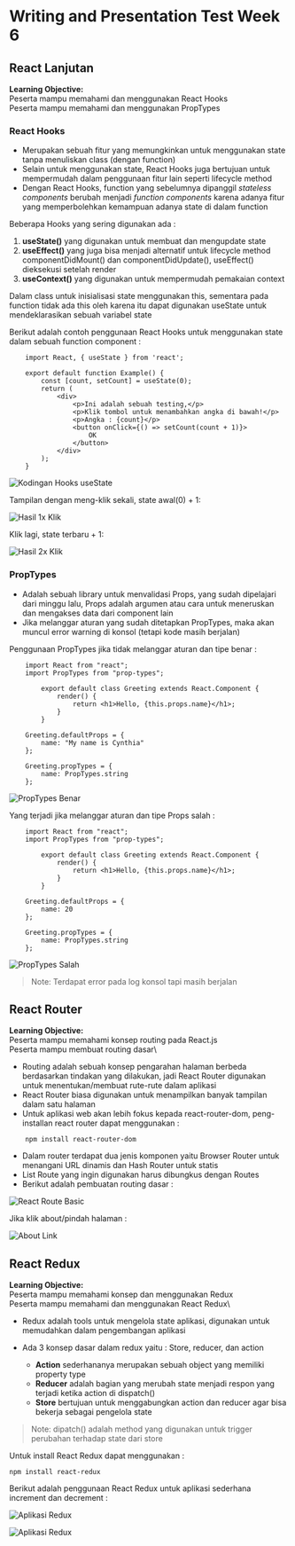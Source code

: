 # Writing and Presentation Test Week 6
## **React Lanjutan**
**Learning Objective:**\
Peserta mampu memahami dan menggunakan React Hooks\
Peserta mampu memahami dan menggunakan PropTypes

### **React Hooks**
- Merupakan sebuah fitur yang memungkinkan untuk menggunakan state tanpa menuliskan class (dengan function)
- Selain untuk menggunakan state, React Hooks juga bertujuan untuk mempermudah dalam penggunaan fitur lain seperti lifecycle method
- Dengan React Hooks, function yang sebelumnya dipanggil *stateless components* berubah menjadi *function components* karena adanya fitur yang memperbolehkan kemampuan adanya state di dalam function

Beberapa Hooks yang sering digunakan ada :

1. **useState()** yang digunakan untuk membuat dan mengupdate state
2. **useEffect()** yang juga bisa menjadi alternatif untuk lifecycle method componentDidMount() dan componentDidUpdate(), useEffect() dieksekusi setelah render
3. **useContext()** yang digunakan untuk mempermudah pemakaian context

Dalam class untuk inisialisasi state menggunakan this, sementara pada function tidak ada this oleh karena itu dapat digunakan useState untuk mendeklarasikan sebuah variabel state

Berikut adalah contoh penggunaan React Hooks untuk menggunakan state dalam sebuah function component :

```
    import React, { useState } from 'react';
    
    export default function Example() {
        const [count, setCount] = useState(0);
        return (
            <div>
                <p>Ini adalah sebuah testing,</p>
                <p>Klik tombol untuk menambahkan angka di bawah!</p>
                <p>Angka : {count}</p>
                <button onClick={() => setCount(count + 1)}>
                    OK
                </button>
            </div>
        );
    }
```

![Kodingan Hooks useState](images/usestate.jpg)

Tampilan dengan meng-klik sekali, state awal(0) + 1:

![Hasil 1x Klik](images/klik.jpg)

Klik lagi, state terbaru + 1:

![Hasil 2x Klik](images/klikklik.jpg)

### **PropTypes**
- Adalah sebuah library untuk menvalidasi Props, yang sudah dipelajari dari minggu lalu, Props adalah argumen atau cara untuk meneruskan dan mengakses data dari component lain
- Jika melanggar aturan yang sudah ditetapkan PropTypes, maka akan muncul error warning di konsol (tetapi kode masih berjalan)

Penggunaan PropTypes jika tidak melanggar aturan dan tipe benar :
```
    import React from "react";
    import PropTypes from "prop-types";

        export default class Greeting extends React.Component {
            render() {
                return <h1>Hello, {this.props.name}</h1>;
            }
        }

    Greeting.defaultProps = {
        name: "My name is Cynthia"
    };

    Greeting.propTypes = {
        name: PropTypes.string
    };
```
![PropTypes Benar](images/proptypes.jpg)

Yang terjadi jika melanggar aturan dan tipe Props salah :
```
    import React from "react";
    import PropTypes from "prop-types";

        export default class Greeting extends React.Component {
            render() {
                return <h1>Hello, {this.props.name}</h1>;
            }
        }

    Greeting.defaultProps = {
        name: 20
    };

    Greeting.propTypes = {
        name: PropTypes.string
    };
```
![PropTypes Salah](images/error.jpg)

> Note: Terdapat error pada log konsol tapi masih berjalan

## **React Router**
**Learning Objective:**\
Peserta mampu memahami konsep routing pada React.js\
Peserta mampu membuat routing dasar\

- Routing adalah sebuah konsep pengarahan halaman berbeda berdasarkan tindakan yang dilakukan, jadi React Router digunakan untuk menentukan/membuat rute-rute dalam aplikasi
- React Router biasa digunakan untuk menampilkan banyak tampilan dalam satu halaman
- Untuk aplikasi web akan lebih fokus kepada react-router-dom, peng-installan react router dapat menggunakan :
```
    npm install react-router-dom
```

- Dalam router terdapat dua jenis komponen yaitu Browser Router untuk menangani URL dinamis dan Hash Router untuk statis
- List Route yang ingin digunakan harus dibungkus dengan Routes
- Berikut adalah pembuatan routing dasar :

![React Route Basic](images/basic.jpg)

Jika klik about/pindah halaman :

![About Link](images/about.jpg)

## **React Redux**
**Learning Objective:**\
Peserta mampu memahami konsep dan menggunakan Redux\
Peserta mampu memahami dan menggunakan React Redux\

-  Redux adalah tools untuk mengelola state aplikasi, digunakan untuk memudahkan dalam pengembangan aplikasi
-  Ada 3 konsep dasar dalam redux yaitu : Store, reducer, dan action

    - **Action** sederhananya merupakan sebuah object yang memiliki property type
    - **Reducer** adalah bagian yang merubah state menjadi respon yang terjadi ketika action di dispatch()
    - **Store** bertujuan untuk menggabungkan action dan reducer agar bisa bekerja sebagai pengelola state

> Note: dipatch() adalah method yang digunakan untuk trigger perubahan terhadap state dari store

Untuk install React Redux dapat menggunakan :
```
npm install react-redux
```
Berikut adalah penggunaan React Redux untuk aplikasi sederhana increment dan decrement :

![Aplikasi Redux](images/redux.jpg)

![Aplikasi Redux](images/reduxklik.jpg)
